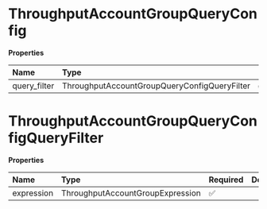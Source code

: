 # ThroughputAccountGroupQueryConfig

**Properties**

| Name         | Type                                         | Required | Description |
| :----------- | :------------------------------------------- | :------- | :---------- |
| query_filter | ThroughputAccountGroupQueryConfigQueryFilter | ✅       |             |

# ThroughputAccountGroupQueryConfigQueryFilter

**Properties**

| Name       | Type                             | Required | Description |
| :--------- | :------------------------------- | :------- | :---------- |
| expression | ThroughputAccountGroupExpression | ✅       |             |

